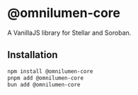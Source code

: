 # @omnilumen-core

A VanillaJS library for Stellar and Soroban.

## Installation

```bash
npm install @omnilumen-core
pnpm add @omnilumen-core
bun add @omnilumen-core
